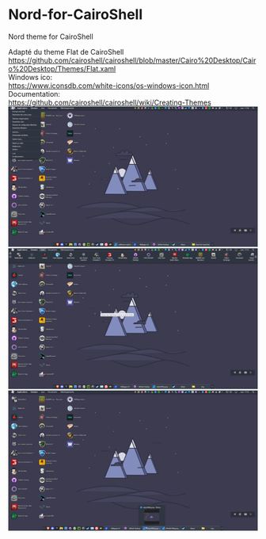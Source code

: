 # Nord-for-CairoShell
Nord theme for CairoShell

Adapté du theme Flat de CairoShell <br>
https://github.com/cairoshell/cairoshell/blob/master/Cairo%20Desktop/Cairo%20Desktop/Themes/Flat.xaml<br>
Windows ico:<br>
https://www.iconsdb.com/white-icons/os-windows-icon.html <br>
Documentation: <br>
https://github.com/cairoshell/cairoshell/wiki/Creating-Themes <br>
![Desk](img/1.png)![Desk](img/2.png)![Desk](img/3.png)